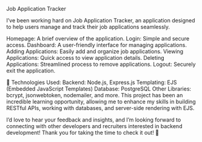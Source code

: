 Job Application Tracker

I’ve been working hard on Job Application Tracker, an application designed to help users manage and track their job applications seamlessly.

Homepage: A brief overview of the application.
Login: Simple and secure access.
Dashboard: A user-friendly interface for managing applications.
Adding Applications: Easily add and organize job applications.
Viewing Applications: Quick access to view application details.
Deleting Applications: Streamlined process to remove applications.
Logout: Securely exit the application.

🌟 Technologies Used:
Backend: Node.js, Express.js
Templating: EJS (Embedded JavaScript Templates)
Database: PostgreSQL
Other Libraries: bcrypt, jsonwebtoken, nodemailer, and more.
This project has been an incredible learning opportunity, allowing me to enhance my skills in building RESTful APIs, working with databases, and server-side rendering with EJS.

I’d love to hear your feedback and insights, and I’m looking forward to connecting with other developers and recruiters interested in backend development! Thank you for taking the time to check it out! 🙌
